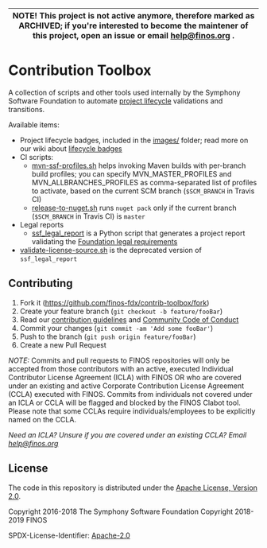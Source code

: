 | NOTE! This project is not active anymore, therefore marked as ARCHIVED; if you're interested to become the maintener of this project, open an issue or email help@finos.org . |
| --- |

# Contribution Toolbox

A collection of scripts and other tools used internally by the Symphony Software Foundation to automate [project lifecycle](https://symphonyoss.atlassian.net/wiki/display/FM/Project+Lifecycle) validations and transitions.

Available items:
- Project lifecycle badges, included in the [images/](images) folder; read more on our wiki about [lifecycle badges](https://symphonyoss.atlassian.net/wiki/display/FM/Incubating#Incubating-Badge)
- CI scripts:
  - [mvn-ssf-profiles.sh](scripts/mvn-ssf-profiles.sh) helps invoking Maven builds with per-branch build profiles; you can specify MVN_MASTER_PROFILES and MVN_ALLBRANCHES_PROFILES as comma-separated list of profiles to activate, based on the current SCM branch (`$SCM_BRANCH` in Travis CI)
  - [release-to-nuget.sh](scripts/release-to-nuget.sh) runs `nuget pack` only if the current branch (`$SCM_BRANCH` in Travis CI) is `master`
- Legal reports
  - [ssf_legal_report](legal-report/) is a Python script that generates a project report validating the [Foundation legal requirements](https://symphonyoss.atlassian.net/wiki/display/FM/Legal+Requirements)
- [validate-license-source.sh](validate-license-source.sh) is the deprecated version of `ssf_legal_report`

## Contributing

1. Fork it (<https://github.com/finos-fdx/contrib-toolbox/fork>)
2. Create your feature branch (`git checkout -b feature/fooBar`)
3. Read our [contribution guidelines](.github/CONTRIBUTING.md) and [Community Code of Conduct](https://www.finos.org/code-of-conduct)
4. Commit your changes (`git commit -am 'Add some fooBar'`)
5. Push to the branch (`git push origin feature/fooBar`)
6. Create a new Pull Request

_NOTE:_ Commits and pull requests to FINOS repositories will only be accepted from those contributors with an active, executed Individual Contributor License Agreement (ICLA) with FINOS OR who are covered under an existing and active Corporate Contribution License Agreement (CCLA) executed with FINOS. Commits from individuals not covered under an ICLA or CCLA will be flagged and blocked by the FINOS Clabot tool. Please note that some CCLAs require individuals/employees to be explicitly named on the CCLA.

*Need an ICLA? Unsure if you are covered under an existing CCLA? Email [help@finos.org](mailto:help@finos.org)*

## License

The code in this repository is distributed under the [Apache License, Version 2.0](http://www.apache.org/licenses/LICENSE-2.0).

Copyright 2016-2018 The Symphony Software Foundation
Copyright 2018-2019 FINOS

SPDX-License-Identifier: [Apache-2.0](https://spdx.org/licenses/Apache-2.0)
